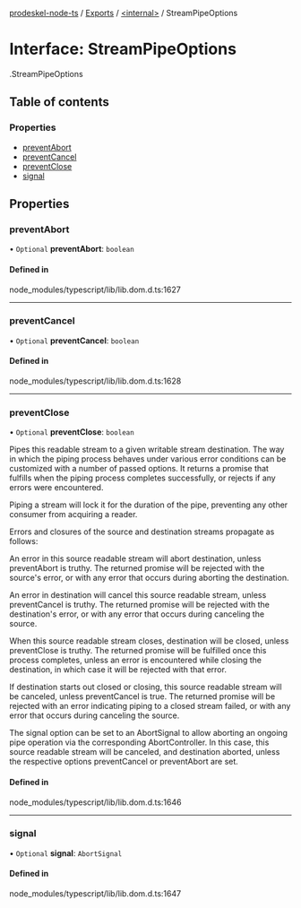 [prodeskel-node-ts](../README.md) / [Exports](../modules.md) / [<internal\>](../modules/internal_.md) / StreamPipeOptions

# Interface: StreamPipeOptions

[<internal>](../modules/internal_.md).StreamPipeOptions

## Table of contents

### Properties

- [preventAbort](internal_.StreamPipeOptions.md#preventabort)
- [preventCancel](internal_.StreamPipeOptions.md#preventcancel)
- [preventClose](internal_.StreamPipeOptions.md#preventclose)
- [signal](internal_.StreamPipeOptions.md#signal)

## Properties

### preventAbort

• `Optional` **preventAbort**: `boolean`

#### Defined in

node_modules/typescript/lib/lib.dom.d.ts:1627

___

### preventCancel

• `Optional` **preventCancel**: `boolean`

#### Defined in

node_modules/typescript/lib/lib.dom.d.ts:1628

___

### preventClose

• `Optional` **preventClose**: `boolean`

Pipes this readable stream to a given writable stream destination. The way in which the piping process behaves under various error conditions can be customized with a number of passed options. It returns a promise that fulfills when the piping process completes successfully, or rejects if any errors were encountered.

Piping a stream will lock it for the duration of the pipe, preventing any other consumer from acquiring a reader.

Errors and closures of the source and destination streams propagate as follows:

An error in this source readable stream will abort destination, unless preventAbort is truthy. The returned promise will be rejected with the source's error, or with any error that occurs during aborting the destination.

An error in destination will cancel this source readable stream, unless preventCancel is truthy. The returned promise will be rejected with the destination's error, or with any error that occurs during canceling the source.

When this source readable stream closes, destination will be closed, unless preventClose is truthy. The returned promise will be fulfilled once this process completes, unless an error is encountered while closing the destination, in which case it will be rejected with that error.

If destination starts out closed or closing, this source readable stream will be canceled, unless preventCancel is true. The returned promise will be rejected with an error indicating piping to a closed stream failed, or with any error that occurs during canceling the source.

The signal option can be set to an AbortSignal to allow aborting an ongoing pipe operation via the corresponding AbortController. In this case, this source readable stream will be canceled, and destination aborted, unless the respective options preventCancel or preventAbort are set.

#### Defined in

node_modules/typescript/lib/lib.dom.d.ts:1646

___

### signal

• `Optional` **signal**: `AbortSignal`

#### Defined in

node_modules/typescript/lib/lib.dom.d.ts:1647
